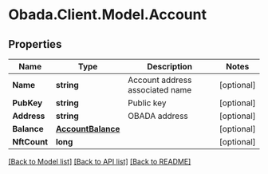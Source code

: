 
# Obada.Client.Model.Account

## Properties

Name | Type | Description | Notes
------------ | ------------- | ------------- | -------------
**Name** | **string** | Account address associated name | [optional] 
**PubKey** | **string** | Public key | [optional] 
**Address** | **string** | OBADA address | [optional] 
**Balance** | [**AccountBalance**](AccountBalance.md) |  | [optional] 
**NftCount** | **long** |  | [optional] 

[[Back to Model list]](../README.md#documentation-for-models)
[[Back to API list]](../README.md#documentation-for-api-endpoints)
[[Back to README]](../README.md)

